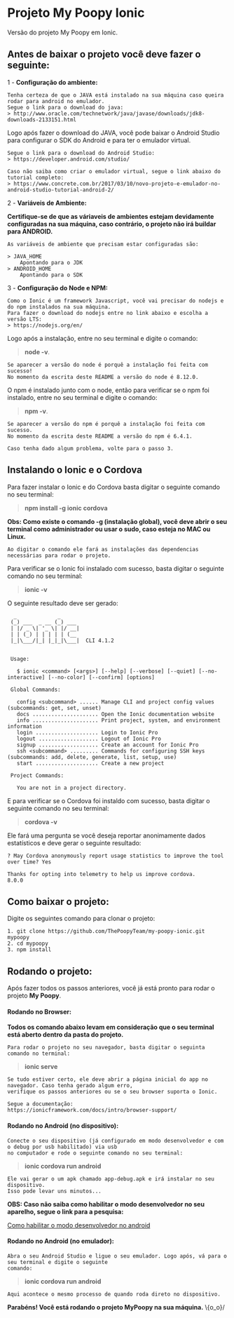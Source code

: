 # Projeto My Poopy Ionic

Versão do projeto My Poopy em Ionic. 

## Antes de baixar o projeto você deve fazer o seguinte:

1 - **Configuração do ambiente:**
```
Tenha certeza de que o JAVA está instalado na sua máquina caso queira rodar para android no emulador.
Segue o link para o download do java:
> http://www.oracle.com/technetwork/java/javase/downloads/jdk8-downloads-2133151.html
```

Logo após fazer o download do JAVA, você pode baixar o Android Studio para configurar o SDK do Android
e para ter o emulador virtual.
```
Segue o link para o download do Android Studio:
> https://developer.android.com/studio/

Caso não saiba como criar o emulador virtual, segue o link abaixo do tutorial completo:
> https://www.concrete.com.br/2017/03/10/novo-projeto-e-emulador-no-android-studio-tutorial-android-2/

```

2 - **Variáveis de Ambiente:**

**Certifique-se de que as váriaveis de ambientes estejam devidamente configuradas na sua máquina, caso contrário,
o projeto não irá buildar para ANDROID.**
```
As variáveis de ambiente que precisam estar configuradas são:

> JAVA_HOME
    Apontando para o JDK
> ANDROID_HOME
    Apontando para o SDK
```
3 - **Configuração do Node e NPM:**

```
Como o Ionic é um framework Javascript, você vai precisar do nodejs e do npm instalados na sua máquina.
Para fazer o download do nodejs entre no link abaixo e escolha a versão LTS:
> https://nodejs.org/en/
```

Logo após a instalação, entre no seu terminal e digite o comando: 

> **node -v**.
```
Se aparecer a versão do node é porquê a instalação foi feita com sucesso! 
No momento da escrita deste README a versão do node é 8.12.0.
```

O npm é instalado junto com o node, então para verificar se o npm foi instalado, entre no seu terminal e digite
o comando: 
> **npm -v**.
```
Se aparecer a versão do npm é porquê a instalação foi feita com sucesso.
No momento da escrita deste README a versão do npm é 6.4.1.

Caso tenha dado algum problema, volte para o passo 3.
```

## Instalando o Ionic e o Cordova

Para fazer instalar o Ionic e do Cordova basta digitar o seguinte comando no seu terminal:
> **npm install -g ionic cordova**

**Obs: Como existe o comando -g (instalação global), você deve abrir o seu terminal como administrador ou
usar o sudo, caso esteja no MAC ou Linux.**

```
Ao digitar o comando ele fará as instalações das dependencias necessárias para rodar o projeto.
```
Para verificar se o Ionic foi instalado com sucesso, basta digitar o seguinte comando no seu terminal:
> **ionic -v**

O seguinte resultado deve ser gerado:
```
  _             _
 (_) ___  _ __ (_) ___
 | |/ _ \| '_ \| |/ __|
 | | (_) | | | | | (__
 |_|\___/|_| |_|_|\___|  CLI 4.1.2


 Usage:

   $ ionic <command> [<args>] [--help] [--verbose] [--quiet] [--no-interactive] [--no-color] [--confirm] [options]

 Global Commands:

   config <subcommand> ...... Manage CLI and project config values (subcommands: get, set, unset)
   docs ..................... Open the Ionic documentation website
   info ..................... Print project, system, and environment information
   login .................... Login to Ionic Pro
   logout ................... Logout of Ionic Pro
   signup ................... Create an account for Ionic Pro
   ssh <subcommand> ......... Commands for configuring SSH keys (subcommands: add, delete, generate, list, setup, use)
   start .................... Create a new project

 Project Commands:

   You are not in a project directory.
```
E para verificar se o Cordova foi instaldo com sucesso, basta digitar o seguinte comando no seu terminal:
> **cordova -v**

Ele fará uma pergunta se você deseja reportar anonimamente dados estatísticos e deve gerar
o seguinte resultado:
```
? May Cordova anonymously report usage statistics to improve the tool over time? Yes

Thanks for opting into telemetry to help us improve cordova.
8.0.0
```


## Como baixar o projeto:

Digite os seguintes comando para clonar o projeto:
```
1. git clone https://github.com/ThePoopyTeam/my-poopy-ionic.git mypoopy
2. cd mypoopy
3. npm install
```

## Rodando o projeto:
Após fazer todos os passos anteriores, você já está pronto para rodar o projeto **My Poopy**.

#### Rodando no Browser:

**Todos os comando abaixo levam em consideração que o seu terminal está aberto dentro da pasta do projeto.**

```
Para rodar o projeto no seu navegador, basta digitar o seguinta comando no terminal:
```
> **ionic serve**

```
Se tudo estiver certo, ele deve abrir a página inicial do app no navegador. Caso tenha gerado algum erro,
verifique os passos anteriores ou se o seu browser suporta o Ionic.

Segue a documentação:
https://ionicframework.com/docs/intro/browser-support/
```

#### Rodando no Android (no dispositivo):
```
Conecte o seu dispositivo (já configurado em modo desenvolvedor e com o debug por usb habilitado) via usb
no computador e rode o seguinte comando no seu terminal:
```
> **ionic cordova run android**

```
Ele vai gerar o um apk chamado app-debug.apk e irá instalar no seu dispositivo.
Isso pode levar uns minutos...
```

**OBS: Caso não saiba como habilitar o modo desenvolvedor no seu aparelho, segue o link para a pesquisa:**

[Como habilitar o modo desenvolvedor no android](https://www.google.com.br/search?ei=gh-ZW8K-DISiwgT3or6gBA&q=habilitar+modo+desenvolvedor+android&oq=habilidmodo+desenvolvedor+android&gs_l=psy-ab.3.0.0i13k1j0i13i30k1l8j0i13i5i30k1.7233.8375.0.10250.7.7.0.0.0.0.187.747.0j5.5.0....0...1c.1.64.psy-ab..2.5.746...0i7i30k1.0.xTeqYx3yLiQ)

#### Rodando no Android (no emulador):
```
Abra o seu Android Studio e ligue o seu emulador. Logo após, vá para o seu terminal e digite o seguinte 
comando:
```
> **ionic cordova run android**

```
Aqui acontece o mesmo processo de quando roda direto no dispositivo.
```

**Parabéns! Você está rodando o projeto MyPoopy na sua máquina.**
\\{o_o}/
